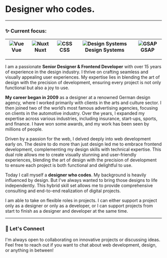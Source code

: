 # Designer who codes.

---

### ✨ Current focus:

| ![Vue](https://api.iconify.design/logos:vue.svg?color=%23888888) Vue | ![Nuxt](https://api.iconify.design/logos:nuxt-icon.svg?color=%23888888) Nuxt | ![CSS](https://api.iconify.design/logos:css-3.svg?color=%23888888) CSS | ![Design Systems](https://api.iconify.design/tdesign:browse.svg?color=%23888888) Design Systems | ![GSAP](https://api.iconify.design/logos:greensock-icon.svg?color=%23888888) GSAP |
|-----|------|-----|----------------|------|

---

I am a passionate **Senior Designer & Frontend Developer** with over 15 years of experience in the design industry. I thrive on crafting seamless and visually appealing user experiences. My expertise lies in blending the art of design with the precision of development, ensuring every project is not only functional but also a joy to use.

**My career began in 2009** as a designer at a renowned German design agency, where I worked primarily with clients in the arts and culture sector. I then joined two of the world’s most famous advertising agencies, focusing on clients in the automotive industry. Over the years, I expanded my expertise across various industries, including insurance, start-ups, sports, and finance. I have won some awards, and my work has been seen by millions of people.

Driven by a passion for the web, I delved deeply into web development early on. The desire to do more than just design led me to embrace frontend development, complementing my design skills with technical expertise. This dual role allows me to create visually stunning and user-friendly experiences, blending the art of design with the precision of development to ensure each project is both functional and delightful to use.

Today I call myself a **designer who codes**. My background is heavily influenced by design. But I've always wanted to bring those designs to life independently. This hybrid skill set allows me to provide comprehensive consulting and end-to-end realization of digital projects.

I am able to take on flexible roles in projects. I can either support a project only as a designer or only as a developer, or I can support projects from start to finish as a designer and developer at the same time.

---

### 🙌 Let's Connect

I'm always open to collaborating on innovative projects or discussing ideas. Feel free to reach out if you want to chat about web development, design, or anything in between!
